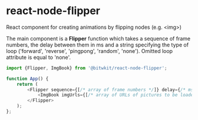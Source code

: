 # react-node-flipper
React component for creating animations by flipping nodes (e.g. &lt;img>)

The main component is a **Flipper** function which takes a sequence of frame numbers, the delay between them in ms and a string specifying the type of loop ('forward', 'reverse', 'pingpong', 'random', 'none'). Omitted loop attribute is equal to 'none'.

```javascript
import {Flipper, ImgBook} from '@bitwkit/react-node-flipper';

function App() {
    return (
        <Flipper sequence={[/* array of frame numbers */]} delay={/* ms between frames */} loop=/* type of loop */>
            <ImgBook imgUrls={[/* array of URLs of pictures to be loaded as frames */]} />
        </Flipper>
    );
};
```